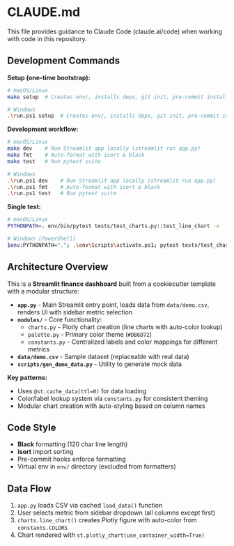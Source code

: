 # CLAUDE.md

This file provides guidance to Claude Code (claude.ai/code) when working with code in this repository.

## Development Commands

**Setup (one-time bootstrap):**
```bash
# macOS/Linux
make setup  # Creates env/, installs deps, git init, pre-commit install

# Windows
.\run.ps1 setup  # Creates env/, installs deps, git init, pre-commit install
```

**Development workflow:**
```bash
# macOS/Linux
make dev    # Run Streamlit app locally (streamlit run app.py)
make fmt    # Auto-format with isort & black
make test   # Run pytest suite

# Windows
.\run.ps1 dev    # Run Streamlit app locally (streamlit run app.py)
.\run.ps1 fmt    # Auto-format with isort & black
.\run.ps1 test   # Run pytest suite
```

**Single test:**
```bash
# macOS/Linux
PYTHONPATH=. env/bin/pytest tests/test_charts.py::test_line_chart -v

# Windows (PowerShell)
$env:PYTHONPATH="."; .\env\Scripts\activate.ps1; pytest tests/test_charts.py::test_line_chart -v
```

## Architecture Overview

This is a **Streamlit finance dashboard** built from a cookiecutter template with a modular structure:

- **`app.py`** - Main Streamlit entry point, loads data from `data/demo.csv`, renders UI with sidebar metric selection
- **`modules/`** - Core functionality:
  - `charts.py` - Plotly chart creation (line charts with auto-color lookup)
  - `palette.py` - Primary color theme (`#DB6D72`)
  - `constants.py` - Centralized labels and color mappings for different metrics
- **`data/demo.csv`** - Sample dataset (replaceable with real data)
- **`scripts/gen_demo_data.py`** - Utility to generate mock data

**Key patterns:**
- Uses `@st.cache_data(ttl=0)` for data loading
- Color/label lookup system via `constants.py` for consistent theming
- Modular chart creation with auto-styling based on column names

## Code Style

- **Black** formatting (120 char line length)
- **isort** import sorting
- Pre-commit hooks enforce formatting
- Virtual env in `env/` directory (excluded from formatters)

## Data Flow

1. `app.py` loads CSV via cached `load_data()` function
2. User selects metric from sidebar dropdown (all columns except first)
3. `charts.line_chart()` creates Plotly figure with auto-color from `constants.COLORS`
4. Chart rendered with `st.plotly_chart(use_container_width=True)`